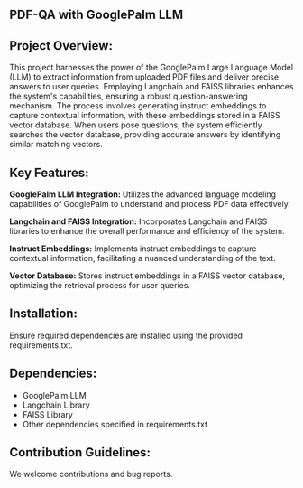 ## PDF-QA with GooglePalm LLM
## Project Overview:
This project harnesses the power of the GooglePalm Large Language Model (LLM) to extract information from uploaded PDF files and deliver precise answers to user queries. Employing Langchain and FAISS libraries enhances the system's capabilities, ensuring a robust question-answering mechanism. The process involves generating instruct embeddings to capture contextual information, with these embeddings stored in a FAISS vector database. When users pose questions, the system efficiently searches the vector database, providing accurate answers by identifying similar matching vectors.

## Key Features:
<strong>GooglePalm LLM Integration: </strong>Utilizes the advanced language modeling capabilities of GooglePalm to understand and process PDF data effectively.

<strong>Langchain and FAISS Integration:</strong> Incorporates Langchain and FAISS libraries to enhance the overall performance and efficiency of the system.

<strong>Instruct Embeddings:</strong> Implements instruct embeddings to capture contextual information, facilitating a nuanced understanding of the text.

<strong>Vector Database:</strong> Stores instruct embeddings in a FAISS vector database, optimizing the retrieval process for user queries.


## Installation:

Ensure required dependencies are installed using the provided requirements.txt.


## Dependencies:
* GooglePalm LLM
* Langchain Library
* FAISS Library
* Other dependencies specified in requirements.txt

## Contribution Guidelines:
We welcome contributions and bug reports. 